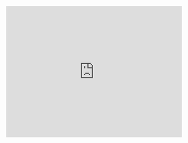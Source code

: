 <iframe width="480" height="360" src="https://zotplus.github.io/better-bibtex/index.html" frameborder="0"> </iframe>
